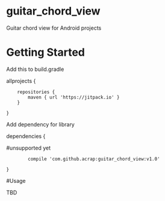 # guitar_chord_view
Guitar chord view for Android projects

# Getting Started

Add this to build.gradle

allprojects {

		repositories {
			maven { url 'https://jitpack.io' }
		}
    
	}
  
Add dependency for library

dependencies {

#unsupported yet

	        compile 'com.github.acrap:guitar_chord_view:v1.0' 
          
	}
  
#Usage

TBD


